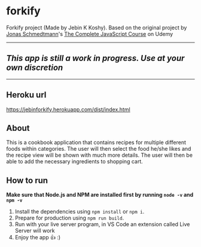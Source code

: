 # forkify

Forkify project (Made by Jebin K Koshy).
Based on the original project by [Jonas Schmedtmann](http://codingheroes.io/)'s [The Complete JavaScript Course](https://www.udemy.com/the-complete-javascript-course) on Udemy

---

## **_This app is still a work in progress. Use at your own discretion_**

---

## Heroku url

https://jebinforkify.herokuapp.com/dist/index.html

## About

This is a cookbook application that contains recipes for multiple different foods within categories. The user will then select the food he/she likes and the recipe view will be shown with much more details. The user will then be able to add the necessary ingredients to shopping cart.

## How to run

**Make sure that Node.js and NPM are installed first by running `node -v` and `npm -v`**

1. Install the dependencies using `npm install` or `npm i`.
2. Prepare for production using `npm run build`.
3. Run with your live server program, in VS Code an extension called Live Server will work
4. Enjoy the app :+1: :)
